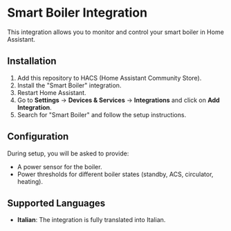 # Smart Boiler Integration

This integration allows you to monitor and control your smart boiler in Home Assistant.

## Installation

1. Add this repository to HACS (Home Assistant Community Store).
2. Install the "Smart Boiler" integration.
3. Restart Home Assistant.
4. Go to **Settings** -> **Devices & Services** -> **Integrations** and click on **Add Integration**.
5. Search for "Smart Boiler" and follow the setup instructions.

## Configuration

During setup, you will be asked to provide:
- A power sensor for the boiler.
- Power thresholds for different boiler states (standby, ACS, circulator, heating).

## Supported Languages

- **Italian**: The integration is fully translated into Italian.
